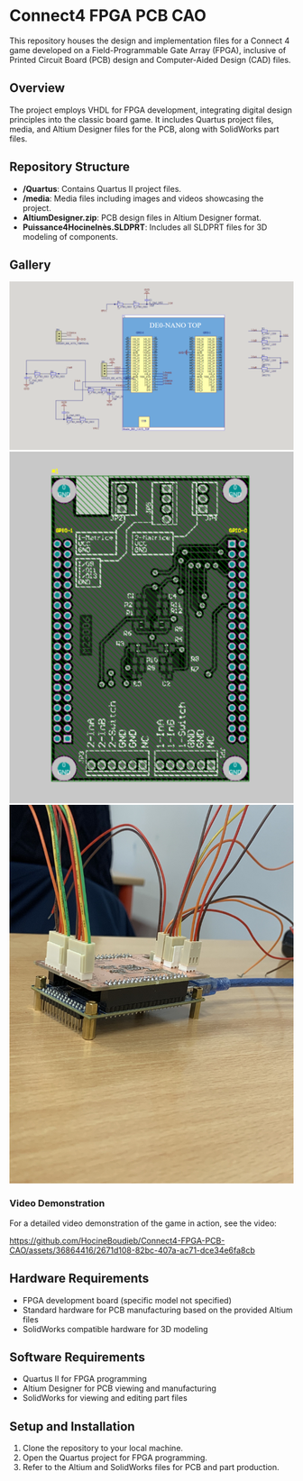 # Connect4 FPGA PCB CAO

This repository houses the design and implementation files for a Connect 4 game developed on a Field-Programmable Gate Array (FPGA), inclusive of Printed Circuit Board (PCB) design and Computer-Aided Design (CAD) files.

## Overview

The project employs VHDL for FPGA development, integrating digital design principles into the classic board game. It includes Quartus project files, media, and Altium Designer files for the PCB, along with SolidWorks part files.

## Repository Structure

- **/Quartus**: Contains Quartus II project files.
- **/media**: Media files including images and videos showcasing the project.
- **AltiumDesigner.zip**: PCB design files in Altium Designer format.
- **Puissance4HocineInès.SLDPRT**: Includes all SLDPRT files for 3D modeling of components.

## Gallery

![Project Image](media/Sheet.png)
![Board Design](media/PCB.png)
![3D Part Image](media/irl_pcb.jpg) 

### Video Demonstration

For a detailed video demonstration of the game in action, see the video:


https://github.com/HocineBoudieb/Connect4-FPGA-PCB-CAO/assets/36864416/2671d108-82bc-407a-ac71-dce34e6fa8cb



## Hardware Requirements

- FPGA development board (specific model not specified)
- Standard hardware for PCB manufacturing based on the provided Altium files
- SolidWorks compatible hardware for 3D modeling

## Software Requirements

- Quartus II for FPGA programming
- Altium Designer for PCB viewing and manufacturing
- SolidWorks for viewing and editing part files

## Setup and Installation

1. Clone the repository to your local machine.
2. Open the Quartus project for FPGA programming.
3. Refer to the Altium and SolidWorks files for PCB and part production.

